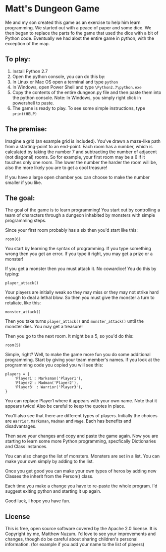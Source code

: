 # Matt's Dungeon Game

Me and my son created this game as an exercise to help him learn programming. We started out with a peace of paper and some dice. We then began to replace the parts fo the game that used the dice with a bit of Python code. Eventually we had alost the entire game in python, with the exception of the map.

## To play:

1. Install Python 2.7
1. Open the python console, you can do this by:
  1. In Linux or Mac OS open a terminal and type `python`
  1. In Windows, open Power Shell and type `\Python2.7\python.exe`
1. Copy the contents of the entire dungeon.py file and then paste them into the python console. Note: In Windows, you simply right click in powershell to paste.
1. The game is ready to play. To see some simple instructions, type `print(HELP)`

## The premise:

Imagine a grid (an example grid is included). You've drawn a maze-like path from a starting-point to an end-point. Each room has a number, which is calculated by taking the number 7 and subtracting the number of adjacent (not diagonal) rooms. So for example, your first room may be a 6 if it touches only one room. The lower the number the harder the room will be, also the more likely you are to get a cool treasure!

If you have a large open chamber you can choose to make the number smaller if you like.

## The goal:

The goal of the game is to learn programming! You start out by controlling a team of characters through a dungeon inhabited by monsters with simple programming steps.

Since your first room probably has a six then you'd start like this:

`room(6)`

You start by learning the syntax of programming. If you type something wrong then you get an error. If you type it right, you may get a prize or a monster!

If you get a monster then you must attack it. No cowardice! You do this by typing:

`player_attack()`

Your players are initially weak so they may miss or they may not strike hard enough to deal a lethal blow. So then you must give the monster a turn to retaliate, like this:

`monster_attack()`

Then you take turns `player_attack()` and `monster_attack()` until the monster dies. You may get a treasure!

Then you go to the next room. It might be a 5, so you'd do this:

`room(5)`

Simple, right? Well, to make the game more fun you do some additional programming. Start by giving your team member's names. If you look at the programming code you copied you will see this:

    players = {
        'Player1': Marksman('Player1'),
        'Player2': Madman('Player2'),
        'Player3' : Warrior('Player3'),
    }

You can replace Player1 where it appears with your own name. Note that it appears twice! Also be careful to keep the quotes in place. 

You'll also see that there are different types of players. Initially the choices are `Warrior`, `Marksman`, `Madman` and `Mage`. Each has benefits and disadvantages. 

Then save your changes and copy and paste the game again. Now you are starting to learn some more Python programming, specfically Dictionaries and Class instances.

You can also change the list of monsters. Monsters are set in a list. You can make your own simply by adding to the list.

Once you get good you can make your own types of heros by adding new Classes the inherit from the Person() class.

Each time you make a change you have to re-paste the whole program. I'd suggest exiting python and starting it up again.

Good luck, I hope you have fun.

## License

This is free, open source software covered by the Apache 2.0 license. It is Copyright by me, Matthew Nuzum. I'd love to see your improvements and changes, though do be careful about sharing children's personal information. (for example if you add your name to the list of players)
